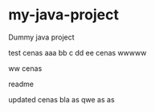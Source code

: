 # my-java-project
Dummy java project

test cenas aaa bb c dd ee cenas wwwww

ww cenas

readme

updated cenas bla as qwe as as
